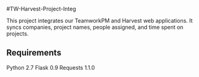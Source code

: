 #TW-Harvest-Project-Integ

This project integrates our TeamworkPM and Harvest web applications. It syncs companies, project names, people assigned, and time spent on projects.

## Requirements
Python 2.7
Flask 0.9
Requests 1.1.0